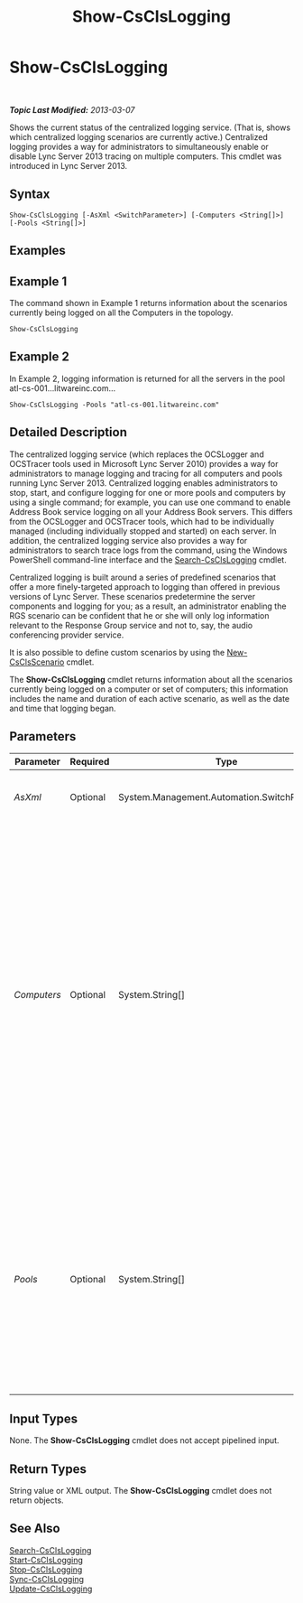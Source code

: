 ﻿---
title: Show-CsClsLogging
TOCTitle: Show-CsClsLogging
ms:assetid: 19b2de51-5c14-4a8b-97e5-573c3285b174
ms:mtpsurl: https://technet.microsoft.com/en-us/library/JJ619173(v=OCS.15)
ms:contentKeyID: 49733569
ms.date: 07/23/2014
mtps_version: v=OCS.15
---

<div data-xmlns="http://www.w3.org/1999/xhtml">

<div class="topic" data-xmlns="http://www.w3.org/1999/xhtml" data-msxsl="urn:schemas-microsoft-com:xslt" data-cs="http://msdn.microsoft.com/en-us/">

<div data-asp="http://msdn2.microsoft.com/asp">

# Show-CsClsLogging

</div>

<div id="mainSection">

<div id="mainBody">

<span> </span>

_**Topic Last Modified:** 2013-03-07_

Shows the current status of the centralized logging service. (That is, shows which centralized logging scenarios are currently active.) Centralized logging provides a way for administrators to simultaneously enable or disable Lync Server 2013 tracing on multiple computers. This cmdlet was introduced in Lync Server 2013.

<div>

## Syntax

    Show-CsClsLogging [-AsXml <SwitchParameter>] [-Computers <String[]>] [-Pools <String[]>]

</div>

<span id="Examples"></span>

<div>

## Examples

<div>

## Example 1

The command shown in Example 1 returns information about the scenarios currently being logged on all the Computers in the topology.

    Show-CsClsLogging

</div>

<div>

## Example 2

In Example 2, logging information is returned for all the servers in the pool atl-cs-001…litwareinc.com…

    Show-CsClsLogging -Pools "atl-cs-001.litwareinc.com"

</div>

</div>

<span id="DetailedDescription"></span>

<div>

## Detailed Description

The centralized logging service (which replaces the OCSLogger and OCSTracer tools used in Microsoft Lync Server 2010) provides a way for administrators to manage logging and tracing for all computers and pools running Lync Server 2013. Centralized logging enables administrators to stop, start, and configure logging for one or more pools and computers by using a single command; for example, you can use one command to enable Address Book service logging on all your Address Book servers. This differs from the OCSLogger and OCSTracer tools, which had to be individually managed (including individually stopped and started) on each server. In addition, the centralized logging service also provides a way for administrators to search trace logs from the command, using the Windows PowerShell command-line interface and the [Search-CsClsLogging](search-csclslogging.md) cmdlet.

Centralized logging is built around a series of predefined scenarios that offer a more finely-targeted approach to logging than offered in previous versions of Lync Server. These scenarios predetermine the server components and logging for you; as a result, an administrator enabling the RGS scenario can be confident that he or she will only log information relevant to the Response Group service and not to, say, the audio conferencing provider service.

It is also possible to define custom scenarios by using the [New-CsClsScenario](new-csclsscenario.md) cmdlet.

The **Show-CsClsLogging** cmdlet returns information about all the scenarios currently being logged on a computer or set of computers; this information includes the name and duration of each active scenario, as well as the date and time that logging began.

</div>

<div>

## Parameters


<table>
<colgroup>
<col style="width: 25%" />
<col style="width: 25%" />
<col style="width: 25%" />
<col style="width: 25%" />
</colgroup>
<thead>
<tr class="header">
<th>Parameter</th>
<th>Required</th>
<th>Type</th>
<th>Description</th>
</tr>
</thead>
<tbody>
<tr class="odd">
<td><p><em>AsXml</em></p></td>
<td><p>Optional</p></td>
<td><p>System.Management.Automation.SwitchParameter</p></td>
<td><p>When specified, information is returned using XML.</p></td>
</tr>
<tr class="even">
<td><p><em>Computers</em></p></td>
<td><p>Optional</p></td>
<td><p>System.String[]</p></td>
<td><p>Enables administrators to return logging information from a specified server or set of servers. To return information from a single server, specify the fully qualified domain name of that server. For example:</p>
<p>-Computers &quot;atl-server-001.litwareinc.com&quot;</p>
<p>Multiple servers can be specified by separating the computer FQDNs using commas:</p>
<p>-Computers &quot;atl-server-001.litwareinc.com&quot;,&quot;red-server-002.litwareinc.com&quot;</p>
<p>If you do not include the Computers parameter or the Pools parameter, the <strong>Show-CsClsLogging</strong> cmdlet will show the status of all Computers in the topology.</p></td>
</tr>
<tr class="odd">
<td><p><em>Pools</em></p></td>
<td><p>Optional</p></td>
<td><p>System.String[]</p></td>
<td><p>Enables administrators to return logging information for each server in a pool. To return information for a pool, specify the fully qualified domain name of that pool. For example:</p>
<p>-Pools &quot;atl-cs-001.litwareinc.com&quot;</p>
<p>Multiple pools can be specified by separating the pool FQDNs using commas:</p>
<p>-Pools &quot;atl-cs-001.litwareinc.com&quot;,&quot;red-cs-002.litwareinc.com&quot;</p></td>
</tr>
</tbody>
</table>


</div>

<span id="InputTypes"></span>

<div>

## Input Types

None. The **Show-CsClsLogging** cmdlet does not accept pipelined input.

</div>

<span id="ReturnTypes"></span>

<div>

## Return Types

String value or XML output. The **Show-CsClsLogging** cmdlet does not return objects.

</div>

<div>

## See Also


[Search-CsClsLogging](search-csclslogging.md)  
[Start-CsClsLogging](start-csclslogging.md)  
[Stop-CsClsLogging](stop-csclslogging.md)  
[Sync-CsClsLogging](sync-csclslogging.md)  
[Update-CsClsLogging](update-csclslogging.md)  
  

</div>

</div>

<span> </span>

</div>

</div>

</div>


